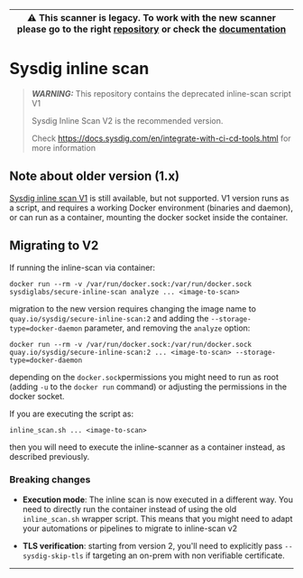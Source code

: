 | :warning: This scanner is legacy. To work with the new scanner please go to the right [repository](https://github.com/sysdiglabs/secure-inline-scan-example) or check the [documentation](https://docs.sysdig.com/en/docs/sysdig-secure/vulnerabilities/pipeline/) |
| --- |

# Sysdig inline scan

> **_WARNING:_**  This repository contains the deprecated inline-scan script V1
>
> Sysdig Inline Scan V2 is the recommended version.
>
>  Check https://docs.sysdig.com/en/integrate-with-ci-cd-tools.html for more information

## Note about older version (1.x)

[Sysdig inline scan V1](v1.md) is still available, but not supported. V1 version runs as a script, and requires a working Docker environment (binaries and daemon), or can run as a container, mounting the docker socket inside the container.

## Migrating to V2

If running the inline-scan via container:

```
docker run --rm -v /var/run/docker.sock:/var/run/docker.sock sysdiglabs/secure-inline-scan analyze ... <image-to-scan>
```

migration to the new version requires changing the image name to `quay.io/sysdig/secure-inline-scan:2` and adding the `--storage-type=docker-daemon` parameter, and removing the `analyze` option:

```
docker run --rm -v /var/run/docker.sock:/var/run/docker.sock quay.io/sysdig/secure-inline-scan:2 ... <image-to-scan> --storage-type=docker-daemon
```

depending on the `docker.sock`permissions you might need to run as root (adding `-u` to the `docker run` command) or adjusting the permissions in the docker socket.

If you are executing the script as:

```
inline_scan.sh ... <image-to-scan>
```

then you will need to execute the inline-scanner as a container instead, as described previously.

### Breaking changes

* **Execution mode**: The inline scan is now executed in a different way. You need to directly run the container instead of using the old `inline_scan.sh` wrapper script. This means that you might need to adapt your automations or pipelines to migrate to inline-scan v2

 * **TLS verification**: starting from version 2, you'll need to explicitly pass `--sysdig-skip-tls` if targeting an on-prem with non verifiable certificate.

----
